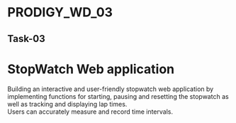 # PRODIGY_WD_03
## Task-03
# StopWatch Web application
Building an interactive and user-friendly stopwatch web application by implementing functions for starting, pausing and resetting the stopwatch as well as tracking and displaying lap times.<br>
Users can accurately measure and record time intervals.<br>

